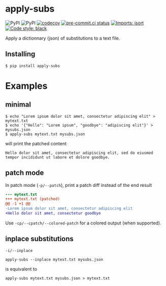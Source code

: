 # apply-subs
![PyPI](https://img.shields.io/pypi/v/apply-subs)
![PyPI](https://img.shields.io/pypi/pyversions/apply_subs?logo=python&logoColor=white&label=Python)
[![codecov](https://codecov.io/gh/neutrinoceros/apply_subs/branch/main/graph/badge.svg)](https://codecov.io/gh/neutrinoceros/apply_subs)
[![pre-commit.ci status](https://results.pre-commit.ci/badge/github/neutrinoceros/apply_subs/main.svg)](https://results.pre-commit.ci/latest/github/neutrinoceros/apply_subs/main)
[![Imports: isort](https://img.shields.io/badge/%20imports-isort-%231674b1?style=flat&labelColor=ef8336)](https://pycqa.github.io/isort/)
[![Code style: black](https://img.shields.io/badge/code%20style-black-000000.svg)](https://github.com/psf/black)

Apply a dictionnary (json) of substitutions to a text file.
## Installing

```shell
$ pip install apply-subs
```

# Examples

## minimal
```shell
$ echo "Lorem ipsum dolor sit amet, consectetur adipiscing elit" > mytext.txt
$ echo '{"Hello": "Lorem ipsum", "goodbye": "adipiscing elit"}' > mysubs.json
$ apply-subs mytext.txt mysubs.json
```
will print the patched content
```
Hello dolor sit amet, consectetur adipiscing elit, sed do eiusmod tempor incididunt ut labore et dolore goodbye.
```

## patch mode


In patch mode (`-p/--patch`),
print a patch diff instead of the end result
```patch
--- mytext.txt
+++ mytext.txt (patched)
@@ -1 +1 @@
-Lorem ipsum dolor sit amet, consectetur adipiscing elit
+Hello dolor sit amet, consectetur goodbye
```

Use `-cp/--cpatch/--colored-patch` for a colored output (when supported).

## inplace substitutions
`-i/--inplace`
```
apply-subs --inplace mytext.txt mysubs.json
```
is equivalent to
```
apply-subs mytext.txt mysubs.json > mytext.txt
```
